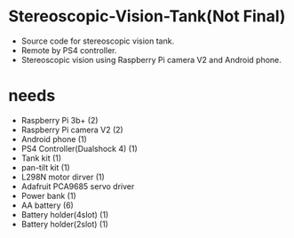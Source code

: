 # Stereoscopic-Vision-Tank(Not Final)
* Source code for stereoscopic vision tank.
* Remote by PS4 controller.
* Stereoscopic vision using Raspberry Pi camera V2 and Android phone.

# needs
* Raspberry Pi 3b+ (2)
* Raspberry Pi camera V2 (2)
* Android phone (1)
* PS4 Controller(Dualshock 4) (1)
* Tank kit (1)
* pan-tilt kit (1)
* L298N motor dirver (1)
* Adafruit PCA9685 servo driver
* Power bank (1)
* AA battery (6)
* Battery holder(4slot) (1)
* Battery holder(2slot) (1)
